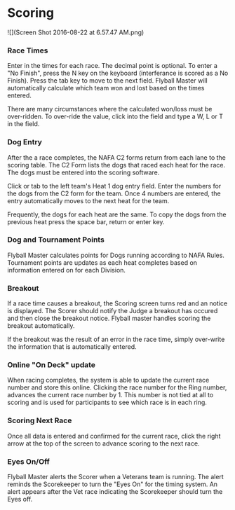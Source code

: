 # Scoring

![](Screen Shot 2016-08-22 at 6.57.47 AM.png)


### Race Times
Enter in the times for each race. The decimal point is optional. To enter a "No Finish", press the N key on the keyboard (interferance is scored as a No Finish). Press the tab key to move to the next field. Flyball Master will automatically calculate which team won and lost based on the times entered.

There are many circumstances where the calculated won/loss must be over-ridden. To over-ride the value, click into the field and type a W, L or T in the field.

### Dog Entry
After the a race completes, the NAFA C2 forms return from each lane to the scoring table. The C2 Form lists the dogs that raced each heat for the race. The dogs must be entered into the scoring software.

Click or tab to the left team's Heat 1 dog entry field. Enter the numbers for the dogs from the C2 form for the team. Once 4 numbers are entered, the entry automatically moves to the next heat for the team.

Frequently, the dogs for each heat are the same. To copy the dogs from the previous heat press the space bar, return or enter key.

### Dog and Tournament Points
Flyball Master calculates points for Dogs running according to NAFA Rules. Tournament points are updates as each heat completes based on information entered on for each Division.

### Breakout
If a race time causes a breakout, the Scoring screen turns red and an notice is displayed. The Scorer should notify the Judge a breakout has occured and then close the breakout notice. Flyball master handles scoring the breakout automatically.

If the breakout was the result of an error in the race time, simply over-write the information that is automatically entered. 

### Online "On Deck" update
When racing completes, the system is able to update the current race number and store this online. Clicking the race number for the Ring number, advances the current race number by 1. This number is not tied at all to scoring and is used for participants to see which race is in each ring.

### Scoring Next Race
Once all data is entered and confirmed for the current race, click the right arrow at the top of the screen to advance scoring to the next race.

### Eyes On/Off
Flyball Master alerts the Scorer when a Veterans team is running. The alert reminds the Scorekeeper to turn the "Eyes On" for the timing system. An alert appears after the Vet race indicating the Scorekeeper should turn the Eyes off.


